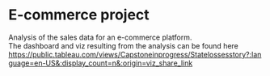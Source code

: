 # E-commerce project  
Analysis of the sales data for an e-commerce platform.  
The dashboard and viz resulting from the analysis can be found here  https://public.tableau.com/views/Capstoneinprogress/Statelossesstory?:language=en-US&:display_count=n&:origin=viz_share_link
